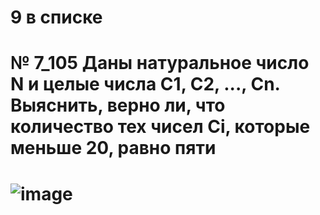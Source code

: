 # 9 в списке 
# № 7_105 Даны натуральное число N и целые числа C1, C2, ..., Cn. Выяснить, верно ли, что количество тех чисел Ci, которые меньше 20, равно пяти
# ![image](https://user-images.githubusercontent.com/113889600/218331627-25683ac9-fe5d-4269-b6be-02f166b131e6.png)
